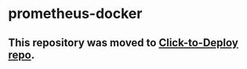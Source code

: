 prometheus-docker
============

## This repository was moved to [Click-to-Deploy repo](https://github.com/GoogleCloudPlatform/click-to-deploy/tree/master/docker/prometheus).
